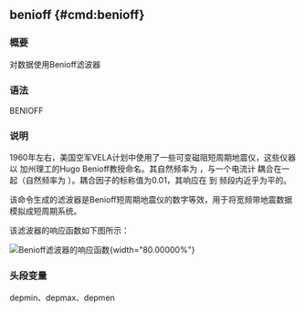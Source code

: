 ## benioff {#cmd:benioff}

### 概要

对数据使用Benioff滤波器

### 语法

BENIOFF

### 说明

1960年左右，美国空军VELA计划中使用了一些可变磁阻短周期地震仪，这些仪器以
加州理工的Hugo Benioff教授命名。其自然频率为 ，与一个电流计
耦合在一起（自然频率为 ）。耦合因子的标称值为0.01，其响应在 到
频段内近乎为平的。

该命令生成的滤波器是Benioff短周期地震仪的数字等效，用于将宽频带地震数据
模拟成短周期系统。

该滤波器的响应函数如下图所示：

![Benioff滤波器的响应函数](benioff){width="80.00000%"}

### 头段变量

depmin、depmax、depmen
